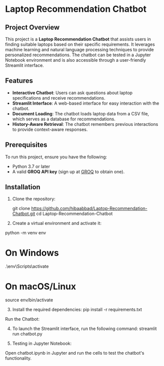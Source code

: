 # Laptop Recommendation Chatbot

## Project Overview

This project is a **Laptop Recommendation Chatbot** that assists users in finding suitable laptops based on their specific requirements. It leverages machine learning and natural language processing techniques to provide personalized recommendations. The chatbot can be tested in a Jupyter Notebook environment and is also accessible through a user-friendly Streamlit interface.

## Features

- **Interactive Chatbot**: Users can ask questions about laptop specifications and receive recommendations.
- **Streamlit Interface**: A web-based interface for easy interaction with the chatbot.
- **Document Loading**: The chatbot loads laptop data from a CSV file, which serves as a database for recommendations.
- **History-Aware Retrieval**: The chatbot remembers previous interactions to provide context-aware responses.

## Prerequisites

To run this project, ensure you have the following:

- Python 3.7 or later
- A valid **GROQ API key** (sign up at [GROQ](https://console.groq.com/keys) to obtain one).

## Installation

1. Clone the repository:

   git clone https://github.com/hibaabbad/Laptop-Recommendation-Chatbot.git
   cd Laptop-Recommendation-Chatbot

2. Create a virtual environment and activate it:

python -m venv env
# On Windows
.\env\Scripts\activate
# On macOS/Linux
source env/bin/activate

3. Install the required dependencies:
pip install -r requirements.txt

Run the Chatbot:

4. To launch the Streamlit interface, run the following command:
streamlit run chatbot.py

5. Testing in Jupyter Notebook:

Open chatbot.ipynb in Jupyter and run the cells to test the chatbot's functionality.

